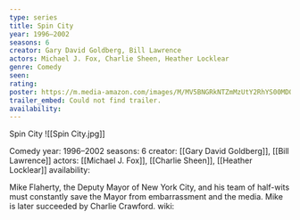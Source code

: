 ```yaml
---
type: series
title: Spin City
year: 1996–2002
seasons: 6
creator: Gary David Goldberg, Bill Lawrence
actors: Michael J. Fox, Charlie Sheen, Heather Locklear
genre: Comedy
seen:
rating: 
poster: https://m.media-amazon.com/images/M/MV5BNGRkNTZmMzUtY2RhYS00MDQ3LWJmZmMtMzFkNWIxYzNlNDFhXkEyXkFqcGdeQXVyODY0NzcxNw@@._V1_SX300.jpg
trailer_embed: Could not find trailer.
availability:
---
```

Spin City
![[Spin City.jpg]]

Comedy
year: 1996–2002
seasons: 6
creator: [[Gary David Goldberg]], [[Bill Lawrence]]
actors: [[Michael J. Fox]], [[Charlie Sheen]], [[Heather Locklear]]
availability:

Mike Flaherty, the Deputy Mayor of New York City, and his team of half-wits must constantly save the Mayor from embarrassment and the media. Mike is later succeeded by Charlie Crawford.
wiki: 


